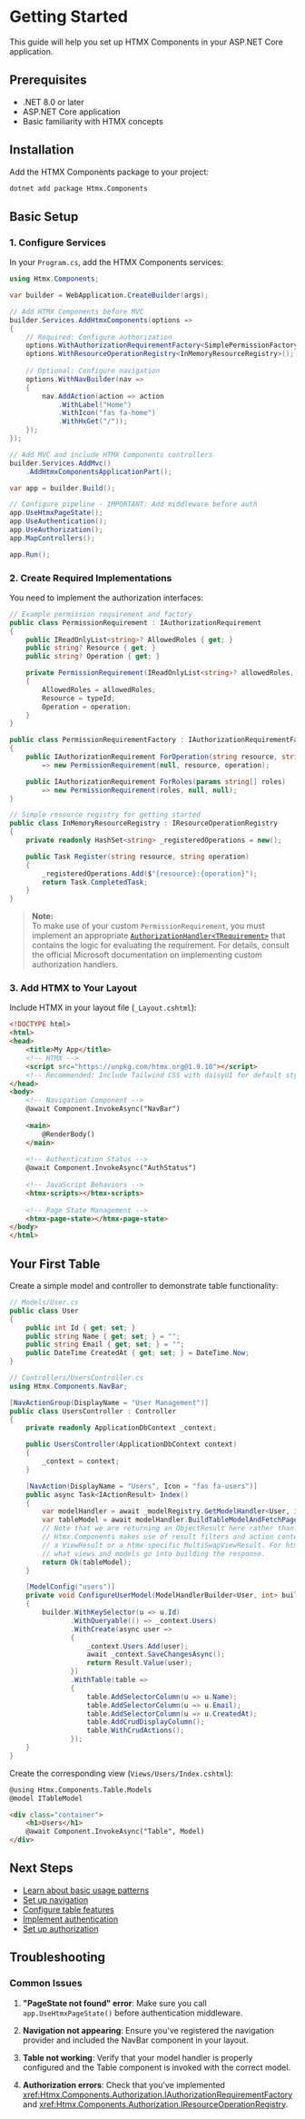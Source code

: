 # Getting Started

This guide will help you set up HTMX Components in your ASP.NET Core application.

## Prerequisites

- .NET 8.0 or later
- ASP.NET Core application
- Basic familiarity with HTMX concepts

## Installation

Add the HTMX Components package to your project:

```bash
dotnet add package Htmx.Components
```

## Basic Setup

### 1. Configure Services

In your `Program.cs`, add the HTMX Components services:

```csharp
using Htmx.Components;

var builder = WebApplication.CreateBuilder(args);

// Add HTMX Components before MVC
builder.Services.AddHtmxComponents(options =>
{
    // Required: Configure authorization
    options.WithAuthorizationRequirementFactory<SimplePermissionFactory>();
    options.WithResourceOperationRegistry<InMemoryResourceRegistry>();
    
    // Optional: Configure navigation
    options.WithNavBuilder(nav =>
    {
        nav.AddAction(action => action
            .WithLabel("Home")
            .WithIcon("fas fa-home")
            .WithHxGet("/"));
    });
});

// Add MVC and include HTMX Components controllers
builder.Services.AddMvc()
    .AddHtmxComponentsApplicationPart();

var app = builder.Build();

// Configure pipeline - IMPORTANT: Add middleware before auth
app.UseHtmxPageState();
app.UseAuthentication();
app.UseAuthorization();
app.MapControllers();

app.Run();
```

### 2. Create Required Implementations

You need to implement the authorization interfaces:

```csharp
// Example permission requirement and factory
public class PermissionRequirement : IAuthorizationRequirement
{
    public IReadOnlyList<string>? AllowedRoles { get; }
    public string? Resource { get; }
    public string? Operation { get; }

    private PermissionRequirement(IReadOnlyList<string>? allowedRoles, string? typeId, string? operation)
    {
        AllowedRoles = allowedRoles;
        Resource = typeId;
        Operation = operation;
    }
}

public class PermissionRequirementFactory : IAuthorizationRequirementFactory
{
    public IAuthorizationRequirement ForOperation(string resource, string operation)
        => new PermissionRequirement(null, resource, operation);

    public IAuthorizationRequirement ForRoles(params string[] roles)
        => new PermissionRequirement(roles, null, null);
}

// Simple resource registry for getting started
public class InMemoryResourceRegistry : IResourceOperationRegistry
{
    private readonly HashSet<string> _registeredOperations = new();

    public Task Register(string resource, string operation)
    {
        _registeredOperations.Add($"{resource}:{operation}");
        return Task.CompletedTask;
    }
}
```

> **Note:**  
To make use of your custom `PermissionRequirement`, you must implement an appropriate [`AuthorizationHandler<TRequirement>`](https://learn.microsoft.com/aspnet/core/security/authorization/policies) that contains the logic for evaluating the requirement. For details, consult the official Microsoft documentation on implementing custom authorization handlers.

### 3. Add HTMX to Your Layout

Include HTMX in your layout file (`_Layout.cshtml`):

```html
<!DOCTYPE html>
<html>
<head>
    <title>My App</title>
    <!-- HTMX -->
    <script src="https://unpkg.com/htmx.org@1.9.10"></script>
    <!-- Recommended: Include Tailwind CSS with daisyUI for default styling -->
</head>
<body>
    <!-- Navigation Component -->
    @await Component.InvokeAsync("NavBar")
    
    <main>
        @RenderBody()
    </main>
    
    <!-- Authentication Status -->
    @await Component.InvokeAsync("AuthStatus")
    
    <!-- JavaScript Behaviors -->
    <htmx-scripts></htmx-scripts>
    
    <!-- Page State Management -->
    <htmx-page-state></htmx-page-state>
</body>
</html>
```

## Your First Table

Create a simple model and controller to demonstrate table functionality:

```csharp
// Models/User.cs
public class User
{
    public int Id { get; set; }
    public string Name { get; set; } = "";
    public string Email { get; set; } = "";
    public DateTime CreatedAt { get; set; } = DateTime.Now;
}

// Controllers/UsersController.cs
using Htmx.Components.NavBar;

[NavActionGroup(DisplayName = "User Management")]
public class UsersController : Controller
{
    private readonly ApplicationDbContext _context;

    public UsersController(ApplicationDbContext context)
    {
        _context = context;
    }

    [NavAction(DisplayName = "Users", Icon = "fas fa-users")]
    public async Task<IActionResult> Index()
    {
        var modelHandler = await _modelRegistry.GetModelHandler<User, int>("users", ModelUI.Table);
        var tableModel = await modelHandler.BuildTableModelAndFetchPageAsync();
        // Note that we are returning an ObjectResult here rather than a ViewResult.
        // Htmx.Components makes use of result filters and action context to determine whether to return
        // a ViewResult or a htmx-specific MultiSwapViewResult. For htmx requests, filters determine
        // what views and models go into building the response.
        return Ok(tableModel);
    }

    [ModelConfig("users")]
    private void ConfigureUserModel(ModelHandlerBuilder<User, int> builder)
    {
        builder.WithKeySelector(u => u.Id)
               .WithQueryable(() => _context.Users)
               .WithCreate(async user => 
               {
                   _context.Users.Add(user);
                   await _context.SaveChangesAsync();
                   return Result.Value(user);
               })
               .WithTable(table =>
               {
                   table.AddSelectorColumn(u => u.Name);
                   table.AddSelectorColumn(u => u.Email);
                   table.AddSelectorColumn(u => u.CreatedAt);
                   table.AddCrudDisplayColumn();
                   table.WithCrudActions();
               });
    }
}
```

Create the corresponding view (`Views/Users/Index.cshtml`):

```html
@using Htmx.Components.Table.Models
@model ITableModel

<div class="container">
    <h1>Users</h1>
    @await Component.InvokeAsync("Table", Model)
</div>
```

## Next Steps

- [Learn about basic usage patterns](user-guide/basic-usage.md)
- [Set up navigation](user-guide/navigation.md)
- [Configure table features](user-guide/tables.md)
- [Implement authentication](user-guide/authentication.md)
- [Set up authorization](user-guide/authorization.md)

## Troubleshooting

### Common Issues

1. **"PageState not found" error**: Make sure you call `app.UseHtmxPageState()` before authentication middleware.

2. **Navigation not appearing**: Ensure you've registered the navigation provider and included the NavBar component in your layout.

3. **Table not working**: Verify that your model handler is properly configured and the Table component is invoked with the correct model.

4. **Authorization errors**: Check that you've implemented <xref:Htmx.Components.Authorization.IAuthorizationRequirementFactory> and <xref:Htmx.Components.Authorization.IResourceOperationRegistry>.